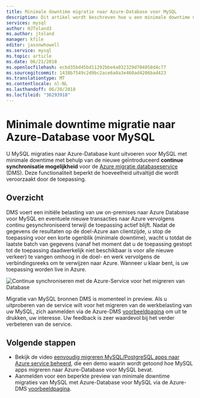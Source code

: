 ```yaml
---
title: Minimale downtime migratie naar Azure-Database voor MySQL
description: Dit artikel wordt beschreven hoe u een minimale downtime migratie van een MySQL-database naar Azure-Database voor MySQL uitvoert met behulp van de Service Azure Database migratie.
services: mysql
author: HJToland3
ms.author: jtoland
manager: kfile
editor: jasonwhowell
ms.service: mysql
ms.topic: article
ms.date: 06/21/2018
ms.openlocfilehash: ecbd35bd45bd11292bbe4a032329d704858d4c77
ms.sourcegitcommit: 1438b7549c2d9bc2ace6a0a3e460ad4206bad423
ms.translationtype: MT
ms.contentlocale: nl-NL
ms.lasthandoff: 06/20/2018
ms.locfileid: "36293918"
---
```

# <a name="minimal-downtime-migration-to-azure-database-for-mysql"></a>Minimale downtime migratie naar Azure-Database voor MySQL
U MySQL migraties naar Azure-Database kunt uitvoeren voor MySQL met minimale downtime met behulp van de nieuwe geïntroduceerd **continue synchronisatie mogelijkheid** voor de [Azure migratie databaseservice](https://aka.ms/get-dms) (DMS). Deze functionaliteit beperkt de hoeveelheid uitvaltijd die wordt veroorzaakt door de toepassing.

## <a name="overview"></a>Overzicht
DMS voert een initiële belasting van uw on-premises naar Azure Database voor MySQL en eventuele nieuwe transacties naar Azure vervolgens continu gesynchroniseerd terwijl de toepassing actief blijft. Nadat de gegevens de resultaten op de doel-Azure aan clientzijde, u stop de toepassing voor een korte ogenblik (minimale downtime), wacht u totdat de laatste batch van gegevens (vanaf het moment dat u de toepassing gestopt tot de toepassing daadwerkelijk niet beschikbaar is voor alle nieuwe verkeer) te vangen omhoog in de doel- en werk vervolgens de verbindingsreeks om te verwijzen naar Azure. Wanneer u klaar bent, is uw toepassing worden live in Azure.

![Continue synchroniseren met de Azure-Service voor het migreren van Database](./media/howto-migrate-online/ContinuousSync.png)

Migratie van MySQL bronnen DMS is momenteel in preview. Als u uitproberen van de service wilt voor het migreren van de werkbelasting van uw MySQL, zich aanmelden via de Azure-DMS [voorbeeldpagina](https://aka.ms/dms-preview) om uit te drukken, uw interesse. Uw feedback is zeer waardevol bij het verder verbeteren van de service.

## <a name="next-steps"></a>Volgende stappen
- Bekijk de video [eenvoudig migreren MySQL/PostgreSQL apps naar Azure service beheerd](https://medius.studios.ms/Embed/Video/THR2201?sid=THR2201), die een demo waarin wordt getoond hoe MySQL apps migreren naar Azure-Database voor MySQL bevat.
- Aanmelden voor een beperkte preview van minimale downtime migraties van MySQL met Azure-Database voor MySQL via de Azure-DMS [voorbeeldpagina](https://aka.ms/dms-preview).
